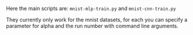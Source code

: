 Here the main scripts are:
`mnist-mlp-train.py` and `mnist-cnn-train.py`

They currently only work for the mnist datasets, for each you can specify a parameter for alpha and the run number with command line arguments.

